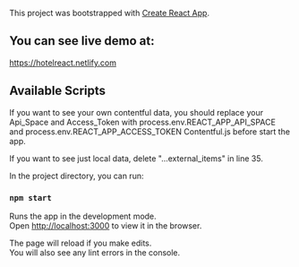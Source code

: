 This project was bootstrapped with [Create React App](https://github.com/facebook/create-react-app).

## You can see live demo at:

https://hotelreact.netlify.com

## Available Scripts

If you want to see your own contentful data, you should replace your Api_Space and Access_Token with process.env.REACT_APP_API_SPACE and process.env.REACT_APP_ACCESS_TOKEN Contentful.js before start the app.

If you want to see just local data, delete "...external_items" in line 35.

In the project directory, you can run:

### `npm start`

Runs the app in the development mode.<br />
Open [http://localhost:3000](http://localhost:3000) to view it in the browser.

The page will reload if you make edits.<br />
You will also see any lint errors in the console.


